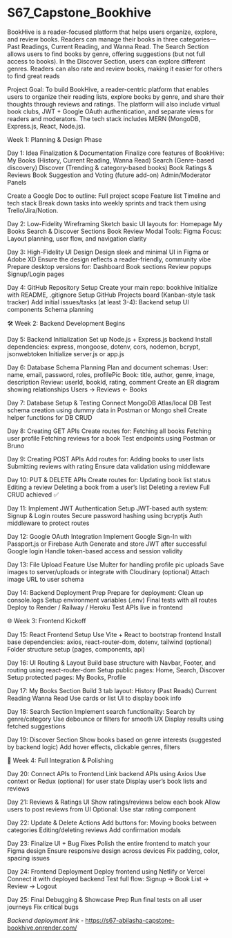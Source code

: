 # S67_Capstone_Bookhive

BookHive is a reader-focused platform that helps users organize, explore, and review books.  Readers can manage their books in three categories—Past Readings, Current Reading, and Wanna Read. The Search Section allows users to find books by genre, offering suggestions (but not full access to books). In the Discover Section, users can explore different genres. Readers can also rate and review books, making it easier for others to find great reads

Project Goal:
To build BookHive, a reader-centric platform that enables users to organize their reading lists, explore books by genre, and share their thoughts through reviews and ratings. The platform will also include virtual book clubs, JWT + Google OAuth authentication, and separate views for readers and moderators. The tech stack includes MERN (MongoDB, Express.js, React, Node.js).

Week 1: Planning & Design Phase

Day 1: Idea Finalization & Documentation
Finalize core features of BookHive:
My Books (History, Current Reading, Wanna Read)
Search (Genre-based discovery)
Discover (Trending & category-based books)
Book Ratings & Reviews
Book Suggestion and Voting (future add-on)
Admin/Moderator Panels

Create a Google Doc to outline:
Full project scope
Feature list
Timeline and tech stack
Break down tasks into weekly sprints and track them using Trello/Jira/Notion.



Day 2: Low-Fidelity Wireframing
Sketch basic UI layouts for:
Homepage
My Books
Search & Discover Sections
Book Review Modal
Tools: Figma 
Focus: Layout planning, user flow, and navigation clarity



Day 3: High-Fidelity UI Design
Design sleek and minimal UI in Figma or Adobe XD
Ensure the design reflects a reader-friendly, community vibe
Prepare desktop versions for:
Dashboard
Book sections
Review popups
Signup/Login pages

Day 4: GitHub Repository Setup
Create your main repo: bookhive
Initialize with README, .gitignore
Setup GitHub Projects board (Kanban-style task tracker)
Add initial issues/tasks (at least 3-4):
Backend setup
UI components
Schema planning



🛠️ Week 2: Backend Development Begins

Day 5: Backend Initialization
Set up Node.js + Express.js backend
Install dependencies:
express, mongoose, dotenv, cors, nodemon, bcrypt, jsonwebtoken
Initialize server.js or app.js

Day 6: Database Schema Planning
Plan and document schemas:
User: name, email, password, roles, profilePic
Book: title, author, genre, image, description
Review: userId, bookId, rating, comment
Create an ER diagram showing relationships
Users → Reviews ← Books

Day 7: Database Setup & Testing
Connect MongoDB Atlas/local DB
Test schema creation using dummy data in Postman or Mongo shell
Create helper functions for DB CRUD


Day 8: Creating GET APIs
Create routes for:
Fetching all books
Fetching user profile
Fetching reviews for a book
Test endpoints using Postman or Bruno


Day 9: Creating POST APIs
Add routes for:
Adding books to user lists
Submitting reviews with rating
Ensure data validation using middleware

Day 10: PUT & DELETE APIs
Create routes for:
Updating book list status
Editing a review
Deleting a book from a user’s list
Deleting a review
Full CRUD achieved ✅


Day 11: Implement JWT Authentication
Setup JWT-based auth system:
Signup & Login routes
Secure password hashing using bcryptjs
Auth middleware to protect routes


Day 12: Google OAuth Integration
Implement Google Sign-In with Passport.js or Firebase Auth
Generate and store JWT after successful Google login
Handle token-based access and session validity



Day 13: File Upload Feature
Use Multer for handling profile pic uploads
Save images to server/uploads or integrate with Cloudinary (optional)
Attach image URL to user schema


Day 14: Backend Deployment Prep
Prepare for deployment:
Clean up console.logs
Setup environment variables (.env)
Final tests with all routes
Deploy to Render / Railway / Heroku
Test APIs live in frontend


🌐 Week 3: Frontend Kickoff

Day 15: React Frontend Setup
Use Vite + React to bootstrap frontend
Install base dependencies:
axios, react-router-dom, dotenv, tailwind (optional)
Folder structure setup (pages, components, api)


Day 16: UI Routing & Layout
Build base structure with Navbar, Footer, and routing using react-router-dom
Setup public pages: Home, Search, Discover
Setup protected pages: My Books, Profile


Day 17: My Books Section
Build 3 tab layout:
History (Past Reads)
Current Reading
Wanna Read
Use cards or list UI to display book info


Day 18: Search Section
Implement search functionality:
Search by genre/category
Use debounce or filters for smooth UX
Display results using fetched suggestions


Day 19: Discover Section
Show books based on genre interests (suggested by backend logic)
Add hover effects, clickable genres, filters


🔗 Week 4: Full Integration & Polishing

Day 20: Connect APIs to Frontend
Link backend APIs using Axios
Use context or Redux (optional) for user state
Display user’s book lists and reviews


Day 21: Reviews & Ratings UI
Show ratings/reviews below each book
Allow users to post reviews from UI
Optional: Use star rating component



Day 22: Update & Delete Actions
Add buttons for:
Moving books between categories
Editing/deleting reviews
Add confirmation modals

Day 23: Finalize UI + Bug Fixes
Polish the entire frontend to match your Figma design
Ensure responsive design across devices
Fix padding, color, spacing issues


Day 24: Frontend Deployment
Deploy frontend using Netlify or Vercel
Connect it with deployed backend
Test full flow: Signup → Book List → Review → Logout


Day 25: Final Debugging & Showcase Prep
Run final tests on all user journeys
Fix critical bugs


*Backend deployment link* - https://s67-abilasha-capstone-bookhive.onrender.com/
